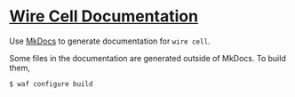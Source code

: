 # [Wire Cell Documentation](http://bnlif.github.io/wire-cell-docs/)

Use [MkDocs](http://www.mkdocs.org/) to generate documentation for ``wire cell``.

Some files in the documentation are generated outside of MkDocs.  To
build them,

```shell
$ waf configure build
```
